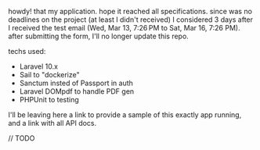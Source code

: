 howdy! that my application. hope it reached all specifications. since was no deadlines on the project (at least I didn't received) I considered 3 days after I received the test email (Wed, Mar 13, 7:26 PM to Sat, Mar 16, 7:26 PM). after submitting the form, I'll no longer update this repo.

techs used:
- Laravel 10.x
- Sail to "dockerize"
- Sanctum insted of Passport in auth
- Laravel DOMpdf to handle PDF gen
- PHPUnit to testing

I'll be leaving here a link to provide a sample of this exactly app running, and a link with all API docs.

// TODO
